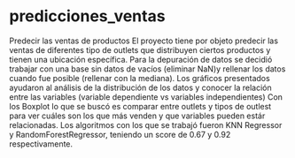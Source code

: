# predicciones_ventas
Predecir las ventas de productos
El proyecto tiene por objeto predecir las ventas de diferentes tipo de outlets que distribuyen ciertos productos y tienen una ubicación específica.
Para la depuración de datos se decidió trabajar con una base sin datos de vacíos (eliminar NaN)y rellenar los datos cuando fue posible (rellenar con la mediana). 
Los gráficos presentados ayudaron al análisis de la distribución de los datos y conocer la relación entre las variables (variable dependiente vs variables independientes)
Con los Boxplot lo que se buscó es comparar entre outlets y tipos de outlest para ver cuáles son los que más venden y que variables pueden estár relacionadas. 
Los algoritmos con los que se trabajó fueron KNN Regressor y RandomForestRegressor, teniendo un score de 0.67 y 0.92 respectivamente. 
